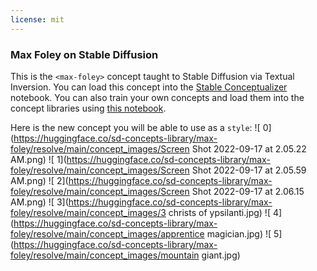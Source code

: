 ```yaml
---
license: mit
---
```

### Max Foley on Stable Diffusion
This is the `<max-foley>` concept taught to Stable Diffusion via Textual Inversion. You can load this concept into the [Stable Conceptualizer](https://colab.research.google.com/github/huggingface/notebooks/blob/main/diffusers/stable_conceptualizer_inference.ipynb) notebook. You can also train your own concepts and load them into the concept libraries using [this notebook](https://colab.research.google.com/github/huggingface/notebooks/blob/main/diffusers/sd_textual_inversion_training.ipynb).

Here is the new concept you will be able to use as a `style`:
![<max-foley> 0](https://huggingface.co/sd-concepts-library/max-foley/resolve/main/concept_images/Screen Shot 2022-09-17 at 2.05.22 AM.png)
![<max-foley> 1](https://huggingface.co/sd-concepts-library/max-foley/resolve/main/concept_images/Screen Shot 2022-09-17 at 2.05.59 AM.png)
![<max-foley> 2](https://huggingface.co/sd-concepts-library/max-foley/resolve/main/concept_images/Screen Shot 2022-09-17 at 2.06.15 AM.png)
![<max-foley> 3](https://huggingface.co/sd-concepts-library/max-foley/resolve/main/concept_images/3 christs of ypsilanti.jpg)
![<max-foley> 4](https://huggingface.co/sd-concepts-library/max-foley/resolve/main/concept_images/apprentice magician.jpg)
![<max-foley> 5](https://huggingface.co/sd-concepts-library/max-foley/resolve/main/concept_images/mountain giant.jpg)

